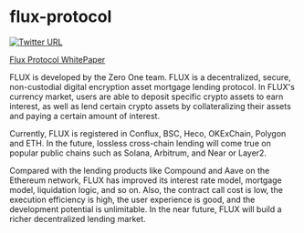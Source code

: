 

# flux-protocol

[![Twitter URL](https://img.shields.io/twitter/follow/zero1_flux?style=social)](https://twitter.com/zero1_flux)

[Flux Protocol WhitePaper](https://fluxdoc.01.finance/english/flux-whitepaper)

FLUX is developed by the Zero One team. FLUX is a decentralized, secure, non-custodial digital encryption asset mortgage lending protocol. In FLUX's currency market, users are able to deposit specific crypto assets to earn interest, as well as lend certain crypto assets by collateralizing their assets and paying a certain amount of interest.

Currently, FLUX is registered in Conflux, BSC, Heco, OKExChain, Polygon and ETH. In the future, lossless cross-chain lending will come true on popular public chains such as Solana, Arbitrum, and Near or Layer2.

Compared with the lending products like Compound and Aave on the Ethereum network, FLUX has improved its interest rate model, mortgage model, liquidation logic, and so on. Also, the contract call cost is low, the execution efficiency is high, the user experience is good, and the development potential is unlimitable. In the near future, FLUX will build a richer decentralized lending market.